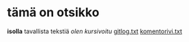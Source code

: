 # tämä on otsikko
**isolla**
tavallista tekstiä
*olen kursivoitu*
[gitlog.txt](https://github.com/Tiiawss/ot-harjoitustyo/blob/master/laskarit/viikko1/gitlog.txt)
[komentorivi.txt](https://github.com/Tiiawss/ot-harjoitustyo/blob/master/laskarit/viikko1/komentorivi.txt)
